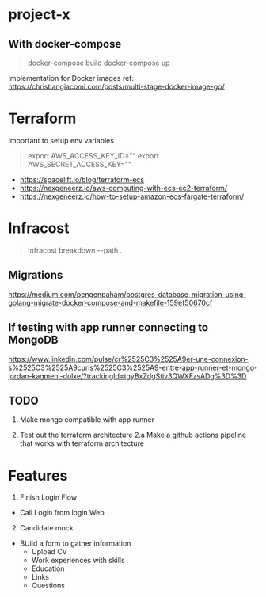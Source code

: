 # project-x

## With docker-compose

> docker-compose build
> docker-compose up

Implementation for Docker images ref: https://christiangiacomi.com/posts/multi-stage-docker-image-go/

# Terraform

Important to setup env variables

> export AWS_ACCESS_KEY_ID=""
> export AWS_SECRET_ACCESS_KEY=""

- https://spacelift.io/blog/terraform-ecs
- https://nexgeneerz.io/aws-computing-with-ecs-ec2-terraform/
- https://nexgeneerz.io/how-to-setup-amazon-ecs-fargate-terraform/

# Infracost

> infracost breakdown --path .

## Migrations

https://medium.com/pengenpaham/postgres-database-migration-using-golang-migrate-docker-compose-and-makefile-159ef50670cf

## If testing with app runner connecting to MongoDB

https://www.linkedin.com/pulse/cr%2525C3%2525A9er-une-connexion-s%2525C3%2525A9curis%2525C3%2525A9-entre-app-runner-et-mongo-jordan-kagmeni-dolxe/?trackingId=tgyBxZdgStiv3QWXFzsADg%3D%3D

## TODO

1. Make mongo compatible with app runner

2. Test out the terraform architecture
   2.a Make a github actions pipeline that works with terraform architecture

# Features

1. Finish Login Flow

- Call Login from login Web

2. Candidate mock

- BUild a form to gather information
  - Upload CV
  - Work experiences with skills
  - Education
  - Links
  - Questions
